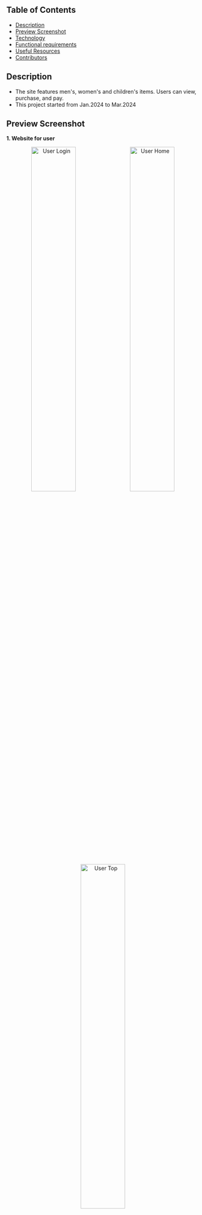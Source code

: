 

## Table of Contents

- [Description](#description)
- [Preview Screenshot](#preview-screenshot)
- [Technology](#technology)
- [Functional requirements](#functional-requirements)
- [Useful Resources](#useful-resources)
- [Contributors](#contributors)


## Description

- The site features men's, women's and children's items. Users can view, purchase, and pay.
- This project started from Jan.2024 to Mar.2024


## Preview Screenshot

**1. Website for user**

<div align="center">
  <img src="https://github.com/tienmanh16/clothing-shop-wedsite/blob/main/UI/Home.png" alt="User Login" width="48%"></img> &nbsp;&nbsp; <img src="https://github.com/tienmanh16/clothing-shop-wedsite/blob/main/UI/Trend.png" alt="User Home" width="48%"></img> &nbsp;&nbsp; <img src="https://github.com/tienmanh16/clothing-shop-wedsite/blob/main/UI/User_login.png" alt="User Top" width="48%"></img> &nbsp;&nbsp; <img src="https://github.com/tienmanh16/clothing-shop-wedsite/blob/main/UI/List.png" alt="User Top Chart" width="48%"></img>
</div>

**2. Website for admin**

<div align="center">
  <img src="https://github.com/tienmanh16/clothing-shop-wedsite/blob/main/UI/Admin.png" alt="User Login" width="98%"></img>
</div>
  

## Technology

**1. Frontend**
  - HTML, CSS, JavaScript

**2. Backend**
  - JSP/Servlet

**3. Database**
  - Microsoft SQL Server - a relational model database server produced by Microsoft

**4. Tool**
  - Visual Studio 2022
  - Apache NetBeans
  - Draw.io for ERD Diagram
  - Visual Paradigm 
  - Microsoft SQL Server Management Studio 18 
  

## Functional requirements

**1. User:**
- [ ] Sign up, log in, log out.
- [ ] Edit personal information.
- [ ] View products.
- [ ] Add products to cart.
- [ ] Cart modifications.
- [ ] Purchase and payment.

**2. Admin:**
- [ ] Log in, log out. 
- [ ] Manage customers, orders, and products. 
- [ ] Revenue management.
- [ ] Add - delete - edit information of products.


## Contributors

**1. Mentors:**
- Lecturer - Mentor: Phan Dang Cau

**2. Members:**
- [Nguyen Manh Tien](https://github.com/tienmanh16) - HE172825 - **Full-Stack Developer**


&copy;Copyright by tienmanh16.
